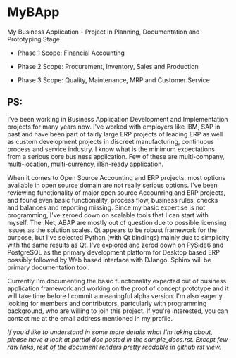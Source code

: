 # MyBApp

My Business Application - Project in Planning, Documentation and Prototyping Stage.

- Phase 1 Scope: Financial Accounting

- Phase 2 Scope: Procurement, Inventory, Sales and Production

- Phase 3 Scope: Quality, Maintenance, MRP and Customer Service


## PS:

I've been working in Business Application Development and Implementation projects for many years now. I've worked with employers like IBM, SAP in past and have been part of fairly large ERP projects of leading ERP as well as custom development projects in discreet manufacturing, continuous process and service industry. I know what is the minimum expectations from a serious core business application. Few of these are multi-company, multi-location, multi-currency, i18n-ready application. 

When it comes to Open Source Accounting and ERP projects, most options available in open source domain are not really serious options. I've been reviewing functionality of major open source Accounring and ERP projects, and found even basic functionality, process flow, business rules, checks and balances and reporting missing. Since my basic expertise is not programming, I've zeroed down on scalable tools that I can start with myself. The .Net, ABAP are mostly out of question due to possible licensing issues as the solution scales. Qt appears to be robust framework for the purpose, but I've selected Python (with Qt bindings) mainly due to simplicity with the same results as Qt. I've explored and zerod down on PySide6 and PostgreSQL as the primary development platform for Desktop based ERP possibly followed by Web based interface with DJango. Sphinx will be primary documentation tool.

Currently I'm documenting the basic functionality expected out of business application framework and working on  the proof of concept prototype and it will take time before I commit a meaningful alpha version. I'm also eagerly looking for members and contributors, partcularly with programming background, who are willing to join this project. If you're interested, you can contact me at the email address mentioned in my profile.

_If you'd like to understand in some more details what I'm taking about, please have a look at partial doc posted in the sample_docs.rst. Except few raw links, rest of the document renders pretty readable in github rst view._
